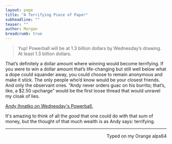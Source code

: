 ```yaml
---
layout: page
title: "A Terrifying Piece of Paper"
subheadline: ""
teaser: ""
author: Morgan
breadcrumb: true
---
```


> Yup! Powerball will be at 1.3 billion dollars by Wednesday’s drawing. At least 1.3 billion dollars.  
>  
That’s definitely a dollar amount where winning would become terrifying. If you were to win a dollar amount that’s life-changing but still well below what a dope could squander away, you could choose to remain anonymous and make it stick. The only people who’d know would be your closest friends. And only the observant ones. “Andy never orders guac on his burrito; that’s, like, a $2.50 upcharge” would be the first loose thread that would unravel my cloak of lies.

[Andy Ihnatko on Wednesday's Powerball.](http://ihnatko.com/2016/01/10/who-wants-to-be-a-billionaire/)

It's amazing to think of all the _good_ that one could do with that sum of money, but the thought of that much wealth is as Andy says: terrifying.

 ---
<p align="right">Typed on my Orange alps64</p>
